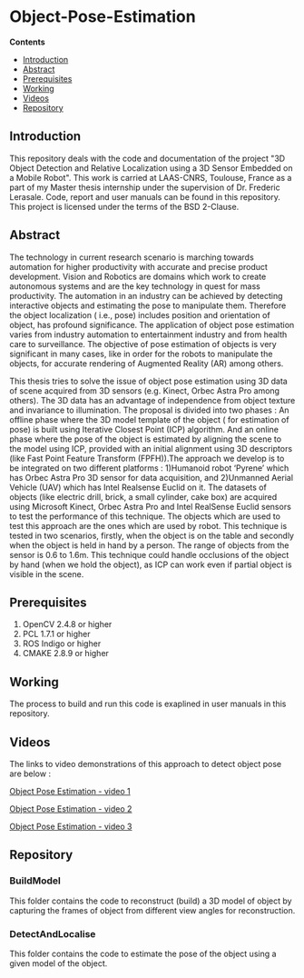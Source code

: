 # Object-Pose-Estimation

**Contents**

* [Introduction](#introduction)
* [Abstract](#abstract)
* [Prerequisites](#prerequisites)
* [Working](#working)
* [Videos](#videos)
* [Repository](#repository)

## Introduction

This repository deals with the code and documentation of the project "3D Object Detection and Relative Localization using a 3D Sensor Embedded on a Mobile Robot".
This work is carried at LAAS-CNRS, Toulouse, France as a part of my Master thesis internship under the supervision of Dr. Frederic Lerasale. 
Code, report and user manuals can be found in this repository. This project is licensed under the terms of the BSD 2-Clause.

## Abstract

The technology in current research scenario is marching towards automation for higher productivity with accurate and precise product development. Vision and Robotics are domains which work to create autonomous systems and are the key technology in quest for mass productivity. The automation in an industry can be achieved by detecting interactive objects and estimating the pose to manipulate them. Therefore the object localization ( i.e., pose) includes position and orientation of object, has profound significance. The application of object pose estimation varies from industry automation to entertainment industry and from health care to surveillance. The objective of pose estimation of objects is very significant in many cases, like in order for the robots to manipulate the objects, for accurate rendering of Augmented Reality (AR) among others.

This thesis tries to solve the issue of object pose estimation using 3D data of scene acquired from 3D sensors (e.g. Kinect, Orbec Astra Pro among others). The 3D data has an advantage of independence from object texture and invariance to illumination. The proposal is divided into two phases : An offline phase where the 3D model template of the object ( for estimation of pose) is built using Iterative Closest Point (ICP) algorithm. And an online phase where the pose of the object is estimated by aligning the scene to the model using ICP, provided with an initial alignment using 3D descriptors (like Fast Point Feature Transform (FPFH)).The approach we develop is to be integrated on two different platforms : 1)Humanoid robot ‘Pyrene’ which has Orbec Astra Pro 3D sensor for data acquisition, and 2)Unmanned Aerial Vehicle (UAV) which has Intel Realsense Euclid on it. The datasets of objects (like electric drill, brick, a small cylinder, cake box) are acquired using Microsoft Kinect, Orbec Astra Pro and Intel RealSense Euclid sensors to test the performance of this technique. The objects which are used to test this approach are the ones which are used by robot. This technique is tested in two scenarios, firstly, when the object is on the table and secondly when the object is held in hand by a person. The range of objects from the sensor is 0.6 to 1.6m. This technique could handle occlusions of the object by hand (when we hold the object), as ICP can work even if partial object is visible in the scene.

## Prerequisites

1. OpenCV 2.4.8 or higher
2. PCL 1.7.1 or higher
3. ROS Indigo or higher
4. CMAKE 2.8.9 or higher

## Working

The process to build and run this code is exaplined in user manuals in this repository.

## Videos

The links to video demonstrations of this approach to detect object pose are below : 

[Object Pose Estimation - video 1](https://www.youtube.com/watch?v=8NoalZesWR0&feature=youtu.be)

[Object Pose Estimation - video 2](https://www.youtube.com/watch?v=cyvhGSBhMF0&feature=youtu.be)

[Object Pose Estimation - video 3](https://www.youtube.com/watch?v=DN2KgeTQbuE&feature=youtu.be)


## Repository

### BuildModel

This folder contains the code to reconstruct (build) a 3D model of object by capturing the frames of object from different view angles for reconstruction.

### DetectAndLocalise

This folder contains the code to estimate the pose of the object using a given model of the object.
